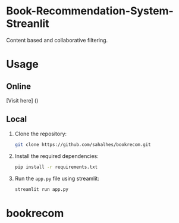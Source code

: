 # Book-Recommendation-System-Streanlit


Content based and collaborative filtering.


# Usage 

## Online 

[Visit here] ()

## Local 

1. Clone the repository:
    ```bash
    git clone https://github.com/sahalhes/bookrecom.git
    ```

2. Install the required dependencies:
    ```bash
    pip install -r requirements.txt
    ```

3. Run the `app.py` file using streamlit:
    ```bash
    streamlit run app.py
    ```

# bookrecom
